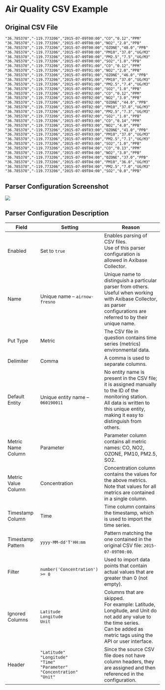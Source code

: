 # Air Quality CSV Example

## Original CSV File

```txt
"36.785378","-119.773206","2015-07-09T00:00","CO","0.12","PPM"
"36.785378","-119.773206","2015-07-09T00:00","NO2","2.0","PPB"
"36.785378","-119.773206","2015-07-09T00:00","OZONE","48.0","PPB"
"36.785378","-119.773206","2015-07-09T00:00","PM10","37.0","UG/M3"
"36.785378","-119.773206","2015-07-09T00:00","PM2.5","7.5","UG/M3"
"36.785378","-119.773206","2015-07-09T00:00","SO2","1.0","PPB"
"36.785378","-119.773206","2015-07-09T01:00","CO","0.12","PPM"
"36.785378","-119.773206","2015-07-09T01:00","NO2","2.0","PPB"
"36.785378","-119.773206","2015-07-09T01:00","OZONE","46.0","PPB"
"36.785378","-119.773206","2015-07-09T01:00","PM10","37.0","UG/M3"
"36.785378","-119.773206","2015-07-09T01:00","PM2.5","7.4","UG/M3"
"36.785378","-119.773206","2015-07-09T01:00","SO2","1.0","PPB"
"36.785378","-119.773206","2015-07-09T02:00","CO","0.12","PPM"
"36.785378","-119.773206","2015-07-09T02:00","NO2","3.0","PPB"
"36.785378","-119.773206","2015-07-09T02:00","OZONE","44.0","PPB"
"36.785378","-119.773206","2015-07-09T02:00","PM10","37.0","UG/M3"
"36.785378","-119.773206","2015-07-09T02:00","PM2.5","7.3","UG/M3"
"36.785378","-119.773206","2015-07-09T02:00","SO2","1.0","PPB"
"36.785378","-119.773206","2015-07-09T03:00","CO","0.14","PPM"
"36.785378","-119.773206","2015-07-09T03:00","NO2","4.0","PPB"
"36.785378","-119.773206","2015-07-09T03:00","OZONE","41.0","PPB"
"36.785378","-119.773206","2015-07-09T03:00","PM10","37.0","UG/M3"
"36.785378","-119.773206","2015-07-09T03:00","PM2.5","7.1","UG/M3"
"36.785378","-119.773206","2015-07-09T03:00","SO2","1.0","PPB"
"36.785378","-119.773206","2015-07-09T04:00","CO","0.13","PPM"
"36.785378","-119.773206","2015-07-09T04:00","NO2","3.0","PPB"
"36.785378","-119.773206","2015-07-09T04:00","OZONE","37.0","PPB"
"36.785378","-119.773206","2015-07-09T04:00","PM10","36.0","UG/M3"
"36.785378","-119.773206","2015-07-09T04:00","PM2.5","7.0","UG/M3"
"36.785378","-119.773206","2015-07-09T04:00","SO2","0.0","PPB"
```

## Parser Configuration Screenshot

![](./resources/air_quality_csv_parser.png)

## Parser Configuration Description

| Field | Setting | Reason |
| --- | --- | --- |
|  Enabled  |  Set to `true`  |  Enables parsing of CSV files.<br>Use of this parser configuration is allowed in Axibase Collector.  |
|  Name  |  Unique name – `airnow-fresno`  |  Unique name to distinguish a particular parser from others.<br>Useful when working with Axibase Collector, as parser configurations are referred to by their unique name.  |
|  Put Type  |  Metric  |  The CSV file in question contains time series (metrics) environmental data.  |
|  Delimiter  |  Comma  |  A comma is used to separate columns.  |
|  Default Entity  |  Unique entity name – `060190011`  |  No entity name is present in the CSV file; it is assigned manually to the ID of the monitoring station.<br>All data is written to this unique entity, making it easy to distinguish from others.  |
|  Metric Name Column  |  Parameter  |  Parameter column contains all metric names: CO, NO2, OZONE, PM10, PM2.5, SO2.  |
|  Metric Value Column  |  Concentration  |  Concentration column contains the values for the above metrics.<br>Note that values for all metrics are contained in a single column.  |
|  Timestamp Column  |  Time  |  Time column contains the timestamp, which is used to import the time series.  |
|  Timestamp Pattern  |  `yyyy-MM-dd'T'HH:mm`  |  Pattern matching the one contained in the original CSV file: `2015-07-09T00:00`.  |
|  Filter  |  `number('Concentration') >= 0`  |  Used to import data points that contain actual values that are greater than 0 (not empty).  |
|  Ignored Columns  |  `Latitude`<br>`Longitude`<br>`Unit`  |  Columns that are skipped.<br>For example: Latitude, Longitude, and Unit do not add any value to the time series.<br>Can be added as metric tags using the API or user interface.  |
|  Header  |  `"Latitude"`<br>`"Longitude"`<br>`"Time"`<br>`"Parameter"`<br>`"Concentration"`<br>`"Unit"`  |  Since the source CSV file does not have column headers, they are assigned and then referenced in the configuration.  |
